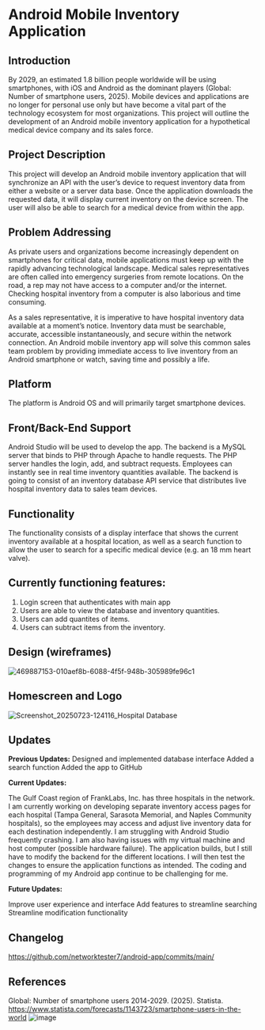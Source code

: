 # Android Mobile Inventory Application





## Introduction
By 2029, an estimated 1.8 billion people worldwide will be using smartphones, with iOS and Android as the dominant players (Global: Number of smartphone users, 2025). Mobile devices and applications are no longer for personal use only but have become a vital part of the technology ecosystem for most organizations. This project will outline the development of an Android mobile inventory application for a hypothetical medical device company and its sales force. 

## Project Description
This project will develop an Android mobile inventory application that will synchronize an API with the user’s device to request inventory data from either a website or a server data base. Once the application downloads the requested data, it will display current inventory on the device screen. The user will also be able to search for a medical device from within the app.

## Problem Addressing
As private users and organizations become increasingly dependent on smartphones for critical data, mobile applications must keep up with the rapidly advancing technological landscape. Medical sales representatives are often called into emergency surgeries from remote locations. On the road, a rep may not have access to a computer and/or the internet. Checking hospital inventory from a computer is also laborious and time consuming. 

As a sales representative, it is imperative to have hospital inventory data available at a moment’s notice. Inventory data must be searchable, accurate, accessible instantaneously, and secure within the network connection. An Android mobile inventory app will solve this common sales team problem by providing immediate access to live inventory from an Android smartphone or watch, saving time and possibly a life. 

## Platform
The platform is Android OS and will primarily target smartphone devices.

## Front/Back-End Support
Android Studio will be used to develop the app. The backend is a MySQL server that binds to PHP through Apache to handle requests. The PHP server handles the login, add, and subtract requests. Employees can instantly see in real time inventory quantities available. The backend is going to consist of an inventory database API service that distributes live hospital inventory data to sales team devices.


## Functionality
The functionality consists of a display interface that shows the current inventory available at a hospital location, as well as a search function to allow the user to search for a specific medical device (e.g. an 18 mm heart valve).

## Currently functioning features:
1. Login screen that authenticates with main app
2. Users are able to view the database and inventory quantities.
3. Users can add quantites of items.
4. Users can subtract items from the inventory. 

## Design (wireframes)

![469887153-010aef8b-6088-4f5f-948b-305989fe96c1](https://github.com/user-attachments/assets/098d1652-52f4-4435-97c7-9dc5ee234b29)

## Homescreen and Logo

![Screenshot_20250723-124116_Hospital Database](https://github.com/user-attachments/assets/bc4e8b6a-0824-4984-b009-6d33f26b53b0)

## Updates

**Previous Updates:**
Designed and implemented database interface
Added a search function
Added the app to GitHub 

**Current Updates:**

The Gulf Coast region of FrankLabs, Inc. has three hospitals in the network. I am currently working on developing separate inventory access pages for each hospital (Tampa General, Sarasota Memorial, and Naples Community hospitals), so the employees may access and adjust live inventory data for each destination independently. I am struggling with Android Studio frequently crashing. I am also having issues with my virtual machine and host computer (possible hardware failure). The application builds, but I still have to modify the backend for the different locations. I will then test the changes to ensure the application functions as intended. The coding and programming of my Android app continue to be challenging for me. 

**Future Updates:**

Improve user experience and interface
Add features to streamline searching 
Streamline modification functionality

## Changelog

https://github.com/networktester7/android-app/commits/main/


## References


Global: Number of smartphone users 2014-2029. (2025). Statista. 
https://www.statista.com/forecasts/1143723/smartphone-users-in-the-world
![image](https://github.com/user-attachments/assets/5855bd68-75bf-4206-ad73-4023093fdf99)

